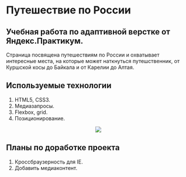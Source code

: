 # Путешествие по России
## Учебная работа по адаптивной верстке от Яндекс.Практикум.

Страница посвящена путешествиям по России и охватывает интересные места, на которые может наткнуться путешственник, от Куршской косы до Байкала и от Карелии до Алтая.  

## Используемые технологии
 1. HTML5, CSS3.
 2. Медиазапросы.
 3. Flexbox, grid.
 4. Позиционирование.

<p align="center">
  <img src="images/Скриншот.png" />
</p>
            
## Планы по доработке проекта

1. Кроссбраузерность для IE.
2. Добавить медиаконтент.
